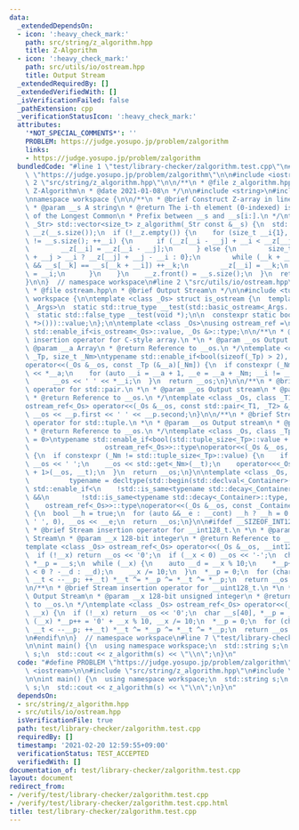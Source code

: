 ```yaml
---
data:
  _extendedDependsOn:
  - icon: ':heavy_check_mark:'
    path: src/string/z_algorithm.hpp
    title: Z-Algorithm
  - icon: ':heavy_check_mark:'
    path: src/utils/io/ostream.hpp
    title: Output Stream
  _extendedRequiredBy: []
  _extendedVerifiedWith: []
  _isVerificationFailed: false
  _pathExtension: cpp
  _verificationStatusIcon: ':heavy_check_mark:'
  attributes:
    '*NOT_SPECIAL_COMMENTS*': ''
    PROBLEM: https://judge.yosupo.jp/problem/zalgorithm
    links:
    - https://judge.yosupo.jp/problem/zalgorithm
  bundledCode: "#line 1 \"test/library-checker/zalgorithm.test.cpp\"\n#define PROBLEM\
    \ \"https://judge.yosupo.jp/problem/zalgorithm\"\n\n#include <iostream>\n\n#line\
    \ 2 \"src/string/z_algorithm.hpp\"\n\n/**\n * @file z_algorithm.hpp\n * @brief\
    \ Z-Algorithm\n * @date 2021-01-08\n */\n\n#include <string>\n#include <vector>\n\
    \nnamespace workspace {\n\n/**\n * @brief Construct Z-array in linear time.\n\
    \ * @param __s A string\n * @return The i-th element (0-indexed) is the length\
    \ of the Longest Common\n * Prefix between __s and __s[i:].\n */\ntemplate <class\
    \ _Str> std::vector<size_t> z_algorithm(_Str const &__s) {\n  std::vector<size_t>\
    \ __z(__s.size());\n  if (!__z.empty()) {\n    for (size_t __i{1}, __j{0}; __i\
    \ != __s.size(); ++__i) {\n      if (__z[__i - __j] + __i < __z[__j] + __j) {\n\
    \        __z[__i] = __z[__i - __j];\n      } else {\n        size_t __k{__z[__j]\
    \ + __j > __i ? __z[__j] + __j - __i : 0};\n        while (__k + __i < __s.size()\
    \ && __s[__k] == __s[__k + __i]) ++__k;\n        __z[__i] = __k;\n        __j\
    \ = __i;\n      }\n    }\n    __z.front() = __s.size();\n  }\n  return __z;\n\
    }\n\n}  // namespace workspace\n#line 2 \"src/utils/io/ostream.hpp\"\n\n/**\n\
    \ * @file ostream.hpp\n * @brief Output Stream\n */\n\n#include <tuple>\n\nnamespace\
    \ workspace {\n\ntemplate <class _Os> struct is_ostream {\n  template <typename...\
    \ _Args>\n  static std::true_type __test(std::basic_ostream<_Args...> *);\n\n\
    \  static std::false_type __test(void *);\n\n  constexpr static bool value = decltype(__test(std::declval<_Os\
    \ *>()))::value;\n};\n\ntemplate <class _Os>\nusing ostream_ref =\n    typename\
    \ std::enable_if<is_ostream<_Os>::value, _Os &>::type;\n\n/**\n * @brief Stream\
    \ insertion operator for C-style array.\n *\n * @param __os Output stream\n *\
    \ @param __a Array\n * @return Reference to __os.\n */\ntemplate <class _Os, class\
    \ _Tp, size_t _Nm>\ntypename std::enable_if<bool(sizeof(_Tp) > 2), ostream_ref<_Os>>::type\n\
    operator<<(_Os &__os, const _Tp (&__a)[_Nm]) {\n  if constexpr (_Nm) {\n    __os\
    \ << *__a;\n    for (auto __i = __a + 1, __e = __a + _Nm; __i != __e; ++__i)\n\
    \      __os << ' ' << *__i;\n  }\n  return __os;\n}\n\n/**\n * @brief Stream insertion\
    \ operator for std::pair.\n *\n * @param __os Output stream\n * @param __p Pair\n\
    \ * @return Reference to __os.\n */\ntemplate <class _Os, class _T1, class _T2>\n\
    ostream_ref<_Os> operator<<(_Os &__os, const std::pair<_T1, _T2> &__p) {\n  return\
    \ __os << __p.first << ' ' << __p.second;\n}\n\n/**\n * @brief Stream insertion\
    \ operator for std::tuple.\n *\n * @param __os Output stream\n * @param __t Tuple\n\
    \ * @return Reference to __os.\n */\ntemplate <class _Os, class _Tp, size_t _Nm\
    \ = 0>\ntypename std::enable_if<bool(std::tuple_size<_Tp>::value + 1),\n     \
    \                   ostream_ref<_Os>>::type\noperator<<(_Os &__os, const _Tp &__t)\
    \ {\n  if constexpr (_Nm != std::tuple_size<_Tp>::value) {\n    if constexpr (_Nm)\
    \ __os << ' ';\n    __os << std::get<_Nm>(__t);\n    operator<<<_Os, _Tp, _Nm\
    \ + 1>(__os, __t);\n  }\n  return __os;\n}\n\ntemplate <class _Os, class _Container,\n\
    \          typename = decltype(std::begin(std::declval<_Container>()))>\ntypename\
    \ std::enable_if<\n    !std::is_same<typename std::decay<_Container>::type, std::string>::value\
    \ &&\n        !std::is_same<typename std::decay<_Container>::type, char *>::value,\n\
    \    ostream_ref<_Os>>::type\noperator<<(_Os &__os, const _Container &__cont)\
    \ {\n  bool __h = true;\n  for (auto &&__e : __cont) __h ? __h = 0 : (__os <<\
    \ ' ', 0), __os << __e;\n  return __os;\n}\n\n#ifdef __SIZEOF_INT128__\n\n/**\n\
    \ * @brief Stream insertion operator for __int128_t.\n *\n * @param __os Output\
    \ Stream\n * @param __x 128-bit integer\n * @return Reference to __os.\n */\n\
    template <class _Os> ostream_ref<_Os> operator<<(_Os &__os, __int128_t __x) {\n\
    \  if (!__x) return __os << '0';\n  if (__x < 0) __os << '-';\n  char __s[40],\
    \ *__p = __s;\n  while (__x) {\n    auto __d = __x % 10;\n    *__p++ = '0' + (__x\
    \ < 0 ? -__d : __d);\n    __x /= 10;\n  }\n  *__p = 0;\n  for (char *__t = __s;\
    \ __t < --__p; ++__t) *__t ^= *__p ^= *__t ^= *__p;\n  return __os << __s;\n}\n\
    \n/**\n * @brief Stream insertion operator for __uint128_t.\n *\n * @param __os\
    \ Output Stream\n * @param __x 128-bit unsigned integer\n * @return Reference\
    \ to __os.\n */\ntemplate <class _Os> ostream_ref<_Os> operator<<(_Os &__os, __uint128_t\
    \ __x) {\n  if (!__x) return __os << '0';\n  char __s[40], *__p = __s;\n  while\
    \ (__x) *__p++ = '0' + __x % 10, __x /= 10;\n  *__p = 0;\n  for (char *__t = __s;\
    \ __t < --__p; ++__t) *__t ^= *__p ^= *__t ^= *__p;\n  return __os << __s;\n}\n\
    \n#endif\n\n}  // namespace workspace\n#line 7 \"test/library-checker/zalgorithm.test.cpp\"\
    \n\nint main() {\n  using namespace workspace;\n  std::string s;\n  std::cin >>\
    \ s;\n  std::cout << z_algorithm(s) << \"\\n\";\n}\n"
  code: "#define PROBLEM \"https://judge.yosupo.jp/problem/zalgorithm\"\n\n#include\
    \ <iostream>\n\n#include \"src/string/z_algorithm.hpp\"\n#include \"src/utils/io/ostream.hpp\"\
    \n\nint main() {\n  using namespace workspace;\n  std::string s;\n  std::cin >>\
    \ s;\n  std::cout << z_algorithm(s) << \"\\n\";\n}\n"
  dependsOn:
  - src/string/z_algorithm.hpp
  - src/utils/io/ostream.hpp
  isVerificationFile: true
  path: test/library-checker/zalgorithm.test.cpp
  requiredBy: []
  timestamp: '2021-02-20 12:59:55+09:00'
  verificationStatus: TEST_ACCEPTED
  verifiedWith: []
documentation_of: test/library-checker/zalgorithm.test.cpp
layout: document
redirect_from:
- /verify/test/library-checker/zalgorithm.test.cpp
- /verify/test/library-checker/zalgorithm.test.cpp.html
title: test/library-checker/zalgorithm.test.cpp
---
```

